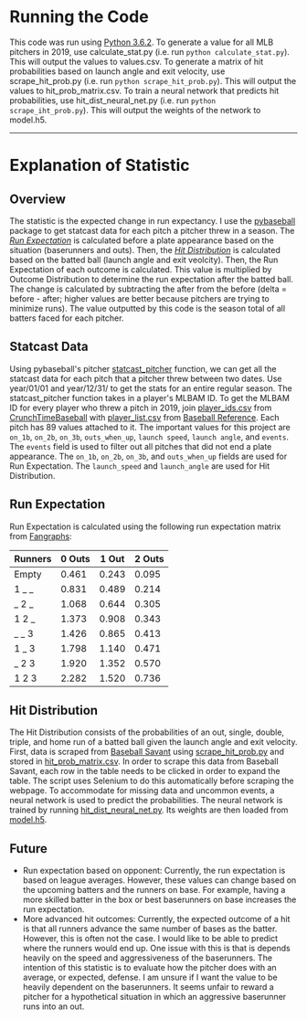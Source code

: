 # Running the Code
This code was run using [Python 3.6.2](https://www.python.org/downloads/release/python-362/). To generate a value for all MLB pitchers in 2019, use calculate_stat.py (i.e. run `python calculate_stat.py`). This will output the values to values.csv. To generate a matrix of hit probabilities based on launch angle and exit velocity, use scrape_hit_prob.py (i.e. run `python scrape_hit_prob.py`). This will output the values to hit_prob_matrix.csv. To train a neural network that predicts hit probabilities, use hit_dist_neural_net.py (i.e. run `python scrape_iht_prob.py`). This will output the weights of the network to model.h5.
___
# Explanation of Statistic
## Overview
The statistic is the expected change in run expectancy. I use the [pybaseball](https://github.com/jldbc/pybaseball/tree/master/pybaseball) package to get statcast data for each pitch a pitcher threw in a season. The [*Run Expectation*](https://github.com/mccapobianco/pitcher-stat/blob/master/README.md#run-expectation) is calculated before a plate appearance based on the situation (baserunners and outs). Then, the [*Hit Distribution*](https://github.com/mccapobianco/pitcher-stat/blob/master/README.md#hit-distribution) is calculated based on the batted ball (launch angle and exit veolcity). Then, the Run Expectation of each outcome is calculated. This value is multiplied by Outcome Distribution to determine the run expectation after the batted ball. The change is calculated by subtracting the after from the before (delta = before - after; higher values are better because pitchers are trying to minimize runs). The value outputted by this code is the season total of all batters faced for each pitcher.
## Statcast Data
Using pybaseball's pitcher [statcast_pitcher](https://github.com/jldbc/pybaseball/blob/master/pybaseball/statcast_pitcher.py) function, we can get all the statcast data for each pitch that a pitcher threw between two dates. Use year/01/01 and year/12/31/ to get the stats for an entire regular season. The statcast_pitcher function takes in a player's MLBAM ID. To get the MLBAM ID for every player who threw a pitch in 2019, join [player_ids.csv](https://github.com/jldbc/pybaseball/blob/master/pybaseball/player_ids.csv) from [CrunchTimeBaseball](http://crunchtimebaseball.com/baseball_map.html) with [player_list.csv](https://github.com/jldbc/pybaseball/blob/master/pybaseball/player_list.csv) from [Baseball Reference](https://www.baseball-reference.com/leagues/MLB/2019-standard-pitching.shtml). Each pitch has 89 values attached to it. The important values for this project are `on_1b`, `on_2b`, `on_3b`, `outs_when_up`, `launch speed`, `launch angle`, and `events`. The `events` field is used to filter out all pitches that did not end a plate appearance. The `on_1b`, `on_2b`, `on_3b`, and `outs_when_up` fields are used for Run Expectation. The `launch_speed` and `launch_angle` are used for Hit Distribution.
## Run Expectation
Run Expectation is calculated using the following run expectation matrix from [Fangraphs](https://library.fangraphs.com/misc/re24/):

| Runners | 0 Outs | 1 Out | 2 Outs |
|---------|--------|-------|--------|
|  Empty  |  0.461 | 0.243 | 0.095  |
|  1 _ _  |  0.831 | 0.489 | 0.214  |
|  _ 2 _  |  1.068 | 0.644 | 0.305  |
|  1 2 _  |  1.373 | 0.908 | 0.343  |
|  _ _ 3  |  1.426 | 0.865 | 0.413  |
|  1 _ 3  |  1.798 | 1.140 | 0.471  |
|  _ 2 3  |  1.920 | 1.352 | 0.570  |
|  1 2 3  |  2.282 | 1.520 | 0.736  |

## Hit Distribution
The Hit Distribution consists of the probabilities of an out, single, double, triple, and home run of a batted ball given the launch angle and exit velocity. First, data is scraped from [Baseball Savant](https://baseballsavant.mlb.com/statcast_hit_probability) using [scrape_hit_prob.py](https://github.com/mccapobianco/pitcher-stat/blob/master/scrape_hit_prob.py) and stored in [hit_prob_matrix.csv](https://github.com/mccapobianco/pitcher-stat/blob/master/hit_prob_matrix.csv). In order to scrape this data from Baseball Savant, each row in the table needs to be clicked in order to expand the table. The script uses Selenium to do this automatically before scraping the webpage. To accommodate for missing data and uncommon events, a neural network is used to predict the probabilities. The neural network is trained by running [hit_dist_neural_net.py](https://github.com/mccapobianco/pitcher-stat/blob/master/hit_dist_neural_net.py). Its weights are then loaded from [model.h5](https://github.com/mccapobianco/pitcher-stat/blob/master/model.h5).
## Future
* Run expectation based on opponent: Currently, the run expectation is based on league averages. However, these values can change based on the upcoming batters and the runners on base. For example, having a more skilled batter in the box or best baserunners on base increases the run expectation. 
* More advanced hit outcomes: Currently, the expected outcome of a hit is that all runners advance the same number of bases as the batter. However, this is often not the case. I would like to be able to predict where the runners would end up. One issue with this is that is depends heavily on the speed and aggressiveness of the baserunners. The intention of this statistic is to evaluate how the pitcher does with an average, or expected, defense. I am unsure if I want the value to be heavily dependent on the baserunners. It seems unfair to reward a pitcher for a hypothetical situation in which an aggressive baserunner runs into an out.